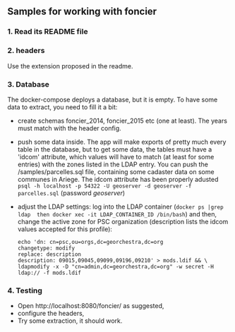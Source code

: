 ## Samples for working with foncier

### 1. Read its README file

### 2. headers
Use the extension proposed in the readme.

### 3. Database
The docker-compose deploys a database, but it is empty. To have some data to extract, you need to fill it a bit:

 - create schemas foncier_2014, foncier_2015 etc (one at least). The years must match with the header config.

 - push some data inside. The app will make exports of pretty much every table in the database, but to get some data, the tables must have a 'idcom' attribute, which values will have to match (at least for some entries) with the zones listed in the LDAP entry.
 You can push the /samples/parcelles.sql file, containing some cadaster data on some communes in Ariege. The idcom attribute has been properly adusted
 ```psql -h localhost -p 54322 -U geoserver -d geoserver -f parcelles.sql```
(password _geoserver_)
 - adjust the LDAP settings: log into the LDAP container (```docker ps |grep ldap  then docker xec -it LDAP_CONTAINER_ID /bin/bash```) and then, change the active zone for PSC organization (description lists the idcom values accepted for this profile):

    ```
    echo 'dn: cn=psc,ou=orgs,dc=georchestra,dc=org
    changetype: modify
    replace: description
    description: 09015,09045,09099,09196,09210' > mods.ldif && \
    ldapmodify -x -D "cn=admin,dc=georchestra,dc=org" -w secret -H ldap:// -f mods.ldif
    ```

### 4. Testing
- Open http://localhost:8080/foncier/ as suggested,
- configure the headers,
- Try some extraction, it should work.
